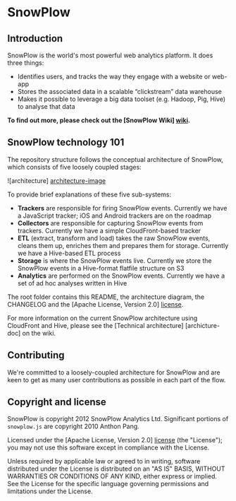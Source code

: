 # SnowPlow

## Introduction

SnowPlow is the world's most powerful web analytics platform. It does three things:

* Identifies users, and tracks the way they engage with a website or web-app
* Stores the associated data in a scalable “clickstream” data warehouse
* Makes it possible to leverage a big data toolset (e.g. Hadoop, Pig, Hive) to analyse that data

**To find out more, please check out the [SnowPlow Wiki] [wiki].**

## SnowPlow technology 101

The repository structure follows the conceptual architecture of SnowPlow, which consists of five loosely coupled stages:

![architecture] [architecture-image]

To provide brief explanations of these five sub-systems:

* **Trackers** are responsible for firing SnowPlow events. Currently we have a JavaScript tracker; iOS and Android trackers are on the roadmap
* **Collectors** are responsible for capturing SnowPlow events from trackers. Currently we have a simple CloudFront-based tracker
* **ETL** (extract, transform and load) takes the raw SnowPlow events, cleans them up, enriches them and prepares them for storage. Currently we have a Hive-based ETL process
* **Storage** is where the SnowPlow events live. Currently we store the SnowPlow events in a Hive-format flatfile structure on S3
* **Analytics** are performed on the SnowPlow events. Currently we have a set of ad hoc analyses written in Hive 

The root folder contains this README, the architecture diagram, the CHANGELOG and the [Apache License, Version 2.0] [license].

For more information on the current SnowPlow architecture using CloudFront and Hive, please see the [Technical architecture] [archicture-doc] on the wiki.

## Contributing

We're committed to a loosely-coupled architecture for SnowPlow and are keen to get as many user contributions as possible in each part of the flow.

## Copyright and license

SnowPlow is copyright 2012 SnowPlow Analytics Ltd. Significant portions of `snowplow.js`
are copyright 2010 Anthon Pang.

Licensed under the [Apache License, Version 2.0] [license] (the "License");
you may not use this software except in compliance with the License.

Unless required by applicable law or agreed to in writing, software
distributed under the License is distributed on an "AS IS" BASIS,
WITHOUT WARRANTIES OR CONDITIONS OF ANY KIND, either express or implied.
See the License for the specific language governing permissions and
limitations under the License.

[wiki]: https://github.com/snowplow/snowplow/wiki
[architecture-image]: http://blah
[architecture-doc]: https://github.com/snowplow/snowplow/wiki/Technical-architecture
[license]: http://www.apache.org/licenses/LICENSE-2.0